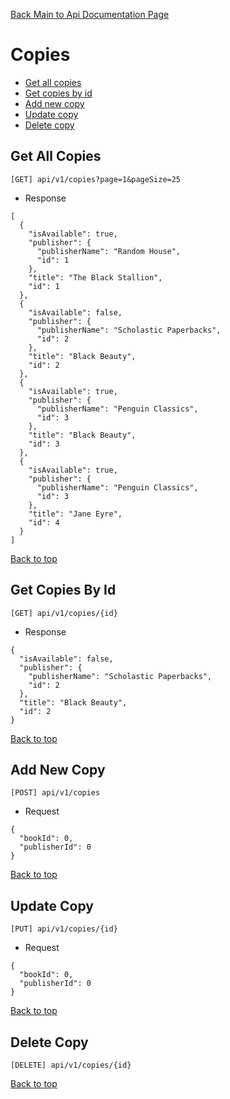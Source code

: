 [Back Main to Api Documentation Page](./ApiDocumentation.md)  

# Copies
- [Get all copies](#get-all-copies)
- [Get copies by id](#get-copies-by-id)
- [Add new copy](#add-new-copy)
- [Update copy](#update-copy)
- [Delete copy](#delete-copy)

## Get All Copies
`[GET] api/v1/copies?page=1&pageSize=25` 

- Response  
```
[
  {
    "isAvailable": true,
    "publisher": {
      "publisherName": "Random House",
      "id": 1
    },
    "title": "The Black Stallion",
    "id": 1
  },
  {
    "isAvailable": false,
    "publisher": {
      "publisherName": "Scholastic Paperbacks",
      "id": 2
    },
    "title": "Black Beauty",
    "id": 2
  },
  {
    "isAvailable": true,
    "publisher": {
      "publisherName": "Penguin Classics",
      "id": 3
    },
    "title": "Black Beauty",
    "id": 3
  },
  {
    "isAvailable": true,
    "publisher": {
      "publisherName": "Penguin Classics",
      "id": 3
    },
    "title": "Jane Eyre",
    "id": 4
  }
]
```  
[Back to top](#copies)  

## Get Copies By Id
`[GET] api/v1/copies/{id}`  

- Response  
```
{
  "isAvailable": false,
  "publisher": {
    "publisherName": "Scholastic Paperbacks",
    "id": 2
  },
  "title": "Black Beauty",
  "id": 2
}
```  
[Back to top](#copies)  

## Add New Copy
`[POST] api/v1/copies` 

- Request   
```
{
  "bookId": 0,
  "publisherId": 0
}
```  
[Back to top](#copies)  

## Update Copy
`[PUT] api/v1/copies/{id}`  

- Request  
```
{
  "bookId": 0,
  "publisherId": 0
}
```  
[Back to top](#copies)  

## Delete Copy
`[DELETE] api/v1/copies/{id}`  

[Back to top](#copies)